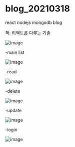 # blog_20210318
react nodejs mongodb blog



책: 리액트를 다루는 기술 

![image](https://user-images.githubusercontent.com/28840215/111574982-d9bee800-87f0-11eb-9601-f5883db824bb.png)








-main list

![image](https://user-images.githubusercontent.com/28840215/111573201-6667a700-87ed-11eb-8407-45e90face4c2.png)







-read

![image](https://user-images.githubusercontent.com/28840215/111573467-f3126500-87ed-11eb-8774-fd95c460478d.png)




-delete

![image](https://user-images.githubusercontent.com/28840215/111573235-797a7700-87ed-11eb-8d2e-f1c083e6b7cf.png)



-update 

![image](https://user-images.githubusercontent.com/28840215/111573255-85663900-87ed-11eb-9e4a-fd8ca1b78ba5.png)




-login

![image](https://user-images.githubusercontent.com/28840215/111573176-5bad1200-87ed-11eb-90fa-a852f00a657a.png)

